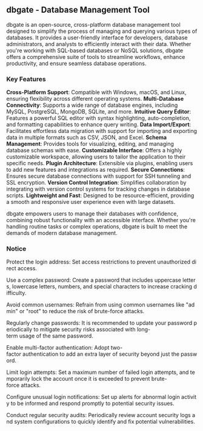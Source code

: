## dbgate - Database Management Tool

dbgate is an open-source, cross-platform database management tool designed to simplify the process of managing and querying various types of databases. It provides a user-friendly interface for developers, database administrators, and analysts to efficiently interact with their data. Whether you're working with SQL-based databases or NoSQL solutions, dbgate offers a comprehensive suite of tools to streamline workflows, enhance productivity, and ensure seamless database operations.

### Key Features

**Cross-Platform Support**: Compatible with Windows, macOS, and Linux, ensuring flexibility across different operating systems.
**Multi-Database Connectivity**: Supports a wide range of database engines, including MySQL, PostgreSQL, MongoDB, SQLite, and more.
**Intuitive Query Editor**: Features a powerful SQL editor with syntax highlighting, auto-completion, and formatting capabilities to enhance query writing.
**Data Import/Export**: Facilitates effortless data migration with support for importing and exporting data in multiple formats such as CSV, JSON, and Excel.
**Schema Management**: Provides tools for visualizing, editing, and managing database schemas with ease.
**Customizable Interface**: Offers a highly customizable workspace, allowing users to tailor the application to their specific needs.
**Plugin Architecture**: Extensible via plugins, enabling users to add new features and integrations as required.
**Secure Connections**: Ensures secure database connections with support for SSH tunneling and SSL encryption.
**Version Control Integration**: Simplifies collaboration by integrating with version control systems for tracking changes in database scripts.
**Lightweight and Fast**: Designed to be resource-efficient, providing a smooth and responsive user experience even with large datasets.

dbgate empowers users to manage their databases with confidence, combining robust functionality with an accessible interface. Whether you're handling routine tasks or complex operations, dbgate is built to meet the demands of modern database management.

### Notice

Protect the login address: Set access restrictions to prevent unauthorized direct access.
    
Use a complex password: Create a password that includes uppercase letters, lowercase letters, numbers, and special characters to increase cracking difficulty.
    
Avoid common usernames: Refrain from using common usernames like "admin" or "root" to reduce the risk of brute-force attacks.
    
Regularly change passwords: It is recommended to update your password periodically to mitigate security risks associated with long-term usage of the same password.
    
Enable multi-factor authentication: Adopt two-factor authentication to add an extra layer of security beyond just the password.
    
Limit login attempts: Set a maximum number of failed login attempts, and temporarily lock the account once it is exceeded to prevent brute-force attacks.
    
Configure unusual login notifications: Set up alerts for abnormal login activity to be informed and respond promptly to potential security issues.
    
Conduct regular security audits: Periodically review account security logs and system configurations to quickly identify and fix potential vulnerabilities.
        